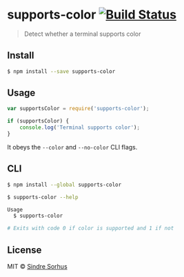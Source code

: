 # supports-color [![Build Status](https://travis-ci.org/sindresorhus/supports-color.svg?branch=master)](https://travis-ci.org/sindresorhus/supports-color)

> Detect whether a terminal supports color


## Install

```sh
$ npm install --save supports-color
```


## Usage

```js
var supportsColor = require('supports-color');

if (supportsColor) {
	console.log('Terminal supports color');
}
```

It obeys the `--color` and `--no-color` CLI flags.


## CLI

```sh
$ npm install --global supports-color
```

```sh
$ supports-color --help

Usage
  $ supports-color

# Exits with code 0 if color is supported and 1 if not
```


## License

MIT © [Sindre Sorhus](http://sindresorhus.com)
